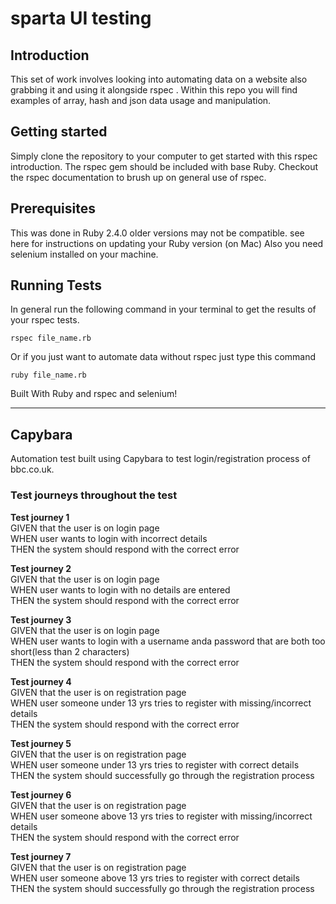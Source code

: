 # sparta UI testing

## Introduction
This set of work involves looking into automating data on a website also grabbing it and using it alongside rspec . Within this repo you will find examples of array, hash and json data usage and manipulation.

## Getting started
Simply clone the repository to your computer to get started with this rspec introduction. The rspec gem should be included with base Ruby. Checkout the rspec documentation to brush up on general use of rspec.

## Prerequisites
This was done in Ruby 2.4.0 older versions may not be compatible. see here for instructions on updating your Ruby version (on Mac) Also you need selenium installed on your machine.

## Running Tests
In general run the following command in your terminal to get the results of your rspec tests.

```
rspec file_name.rb
```
Or if you just want to automate data without rspec just type this command
```
ruby file_name.rb
```
Built With
Ruby and rspec and selenium!

------

## Capybara

Automation test built using Capybara to test login/registration process of bbc.co.uk.

### Test journeys throughout the test

**Test journey 1**<br>
GIVEN that the user is on login page<br>
WHEN user wants to login with incorrect details <br>
THEN the system should respond with the correct error<br>

**Test journey 2**<br>
GIVEN that the user is on login page<br>
WHEN user wants to login with no details are entered<br>
THEN the system should respond with the correct error<br>

**Test journey 3**<br>
GIVEN that the user is on login page<br>
WHEN user wants to login with a username anda  password that are both too short(less than 2 characters)<br>
THEN the system should respond with the correct error<br>

**Test journey 4**<br>
GIVEN that the user is on registration page<br>
WHEN user someone under 13 yrs tries to register with missing/incorrect details<br>
THEN the system should respond with the correct error<br>

**Test journey 5**<br>
GIVEN that the user is on registration page<br>
WHEN user someone under 13 yrs tries to register with correct details<br>
THEN the system should successfully go through the registration process

**Test journey 6**<br>
GIVEN that the user is on registration page<br>
WHEN user someone above 13 yrs tries to register with missing/incorrect details<br>
THEN the system should respond with the correct error<br>

**Test journey 7**<br>
GIVEN that the user is on registration page<br>
WHEN user someone above 13 yrs tries to register with correct details<br>
THEN the system should successfully go through the registration process<br>
